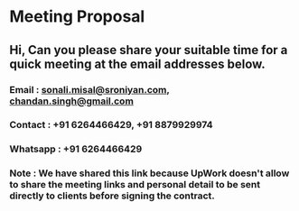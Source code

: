 # Meeting Proposal

## Hi, Can you please share your suitable time for a quick meeting at the email addresses below.

### Email : sonali.misal@sroniyan.com, chandan.singh@gmail.com
### Contact : +91 6264466429, +91 8879929974
### Whatsapp : +91 6264466429

### Note : We have shared this link because UpWork doesn't allow to share the meeting links and personal detail to be sent directly to clients before signing the contract.
